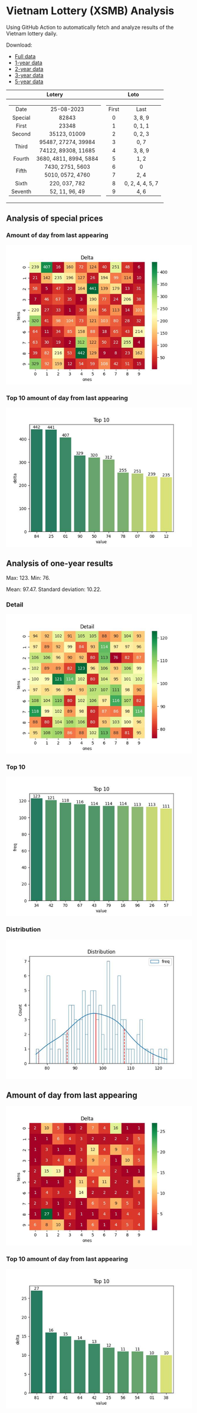 # Vietnam Lottery (XSMB) Analysis

Using GitHub Action to automatically fetch and analyze results of the Vietnam lottery daily.

Download:

* [Full data](https://raw.githubusercontent.com/khiemdoan/vietnam-lottery-xsmb-analysis/main/results/xsmb.csv)
* [1-year data](https://raw.githubusercontent.com/khiemdoan/vietnam-lottery-xsmb-analysis/main/results/xsmb_1_year.csv)
* [2-year data](https://raw.githubusercontent.com/khiemdoan/vietnam-lottery-xsmb-analysis/main/results/xsmb_2_year.csv)
* [3-year data](https://raw.githubusercontent.com/khiemdoan/vietnam-lottery-xsmb-analysis/main/results/xsmb_3_year.csv)
* [5-year data](https://raw.githubusercontent.com/khiemdoan/vietnam-lottery-xsmb-analysis/main/results/xsmb_5_year.csv)

| Lotery      | Loto |
| :-----------: | :-----------: |
| <table><tr><td>Date</td><td>25-08-2023</td></tr><tr><td>Special</td><td>82843</td></tr><tr><td>First</td><td>23348</td></tr><tr><td>Second</td><td>35123, 01009</td></tr><tr><td rowspan="2">Third</td><td>95487, 27274, 39984</td></tr><tr><td>74122, 89308, 11685</td></tr><tr><td>Fourth</td><td>3680, 4811, 8994, 5884</td></tr><tr><td rowspan="2">Fifth</td><td>7430, 2751, 5603</td></tr><tr><td>5010, 0572, 4760</td></tr><tr><td>Sixth</td><td>220, 037, 782</td></tr><tr><td>Seventh</td><td>52, 11, 96, 49</td></tr></table> | <table><tr><td>First</td><td>Last</td></tr><tr><td>0</td><td>3, 8, 9</td></tr><tr><td>1</td><td>0, 1, 1</td></tr><tr><td>2</td><td>0, 2, 3</td></tr><tr><td>3</td><td>0, 7</td></tr><tr><td>4</td><td>3, 8, 9</td></tr><tr><td>5</td><td>1, 2</td></tr><tr><td>6</td><td>0</td></tr><tr><td>7</td><td>2, 4</td></tr><tr><td>8</td><td>0, 2, 4, 4, 5, 7</td></tr><tr><td>9</td><td>4, 6</td></tr></table> |


<h2>Analysis of special prices</h2>

<h3>Amount of day from last appearing</h3>

![Delta](images/special_delta.jpg)

<h3>Top 10 amount of day from last appearing</h3>

![Delta top 10](images/special_delta_top_10.jpg)

<h2>Analysis of one-year results</h2>

Max: 123. Min: 76.

Mean: 97.47. Standard deviation: 10.22.

<h3>Detail</h3>

![Detail](images/heatmap.jpg)

<h3>Top 10</h3>

![Top 10](images/top-10.jpg)

<h3>Distribution</h3>

![Distribution](images/distribution.jpg)

<h2>Amount of day from last appearing</h2>

![Delta](images/delta.jpg)

<h3>Top 10 amount of day from last appearing</h3>

![Delta top 10](images/delta_top_10.jpg)